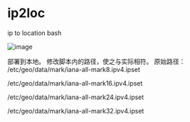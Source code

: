# ip2loc
ip to location bash


![image](https://github.com/user-attachments/assets/1b6d3f68-8203-46bf-b98e-fd39dc5c7034)

部署到本地。
修改脚本内的路径，使之与实际相符。
原始路径：
/etc/geo/data/mark/iana-all-mark8.ipv4.ipset

/etc/geo/data/mark/iana-all-mark16.ipv4.ipset

/etc/geo/data/mark/iana-all-mark24.ipv4.ipset

/etc/geo/data/mark/iana-all-mark32.ipv4.ipset


